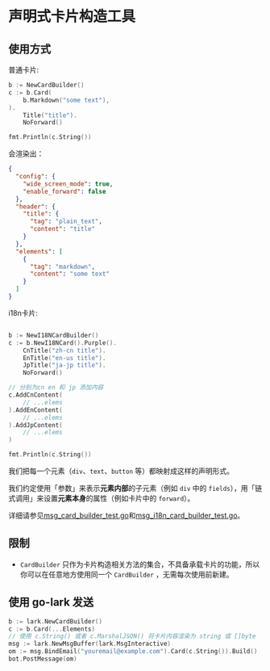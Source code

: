 # 声明式卡片构造工具

## 使用方式

普通卡片:
```go
b := NewCardBuilder()
c := b.Card(
    b.Markdown("some text"),
).
    Title("title").
    NoForward()

fmt.Println(c.String())
```

会渲染出：

```json
{
  "config": {
    "wide_screen_mode": true,
    "enable_forward": false
  },
  "header": {
    "title": {
      "tag": "plain_text",
      "content": "title"
    }
  },
  "elements": [
    {
      "tag": "markdown",
      "content": "some text"
    }
  ]
}
```

i18n卡片:
```go

b := NewI18NCardBuilder()
c := b.NewI18NCard().Purple().
	CnTitle("zh-cn title").
	EnTitle("en-us title").
	JpTitle("ja-jp title").
    NoForward()

// 分别为cn en 和 jp 添加内容
c.AddCnContent(
	// ...elems
).AddEnContent(
	// ...elems
).AddJpContent(
	// ...elems
)

fmt.Println(c.String())
```

我们把每一个元素（`div`、`text`、`button` 等）都映射成这样的声明形式。

我们约定使用「参数」来表示**元素内部**的子元素（例如 `div` 中的 `fields`），用「链式调用」来设置**元素本身**的属性（例如卡片中的 `forward`）。

详细请参见[msg_card_builder_test.go](./msg_card_builder_test.go)和[msg_i18n_card_builder_test.go](./msg_i18n_card_builder_test.go)。

## 限制

- `CardBuilder` 只作为卡片构造相关方法的集合，不具备承载卡片的功能，所以你可以在任意地方使用同一个 `CardBuilder` ，无需每次使用前新建。

## 使用 go-lark 发送

```go
b := lark.NewCardBuilder()
c := b.Card(...Elements)
// 使用 c.String() 或者 c.MarshalJSON() 将卡片内容渲染为 string 或 []byte
msg := lark.NewMsgBuffer(lark.MsgInteractive)
om := msg.BindEmail("youremail@example.com").Card(c.String()).Build()
bot.PostMessage(om)
```
